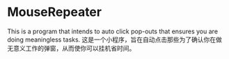 # MouseRepeater
This is a program that intends to auto click pop-outs that ensures you are doing meaningless tasks.
这是一个小程序，旨在自动点击那些为了确认你在做无意义工作的弹窗，从而使你可以挂机省时间。
